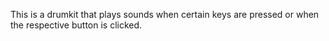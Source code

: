 This is a drumkit that plays sounds when certain keys are pressed or when the respective button is clicked.
